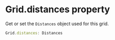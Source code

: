 # Grid.distances property

Get or set the `Distances` object used for this grid.

```typescript
Grid.distances: Distances
```
